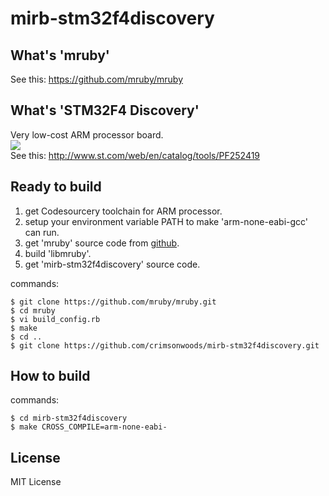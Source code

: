 mirb-stm32f4discovery
====

What's 'mruby'
----
See this: https://github.com/mruby/mruby

What's 'STM32F4 Discovery'
----
Very low-cost ARM processor board.<br/>
<img src="http://www.st.com/st-web-ui/static/active/en/fragment/product_related/rpn_information/board_photo/stm32f4_discovery.jpg"/><br/>
See this: http://www.st.com/web/en/catalog/tools/PF252419

Ready to build
----

1. get Codesourcery toolchain for ARM processor.
2. setup your environment variable PATH to make 'arm-none-eabi-gcc' can run.
3. get 'mruby' source code from <a href="https://github.com/mruby/mruby">github</a>.
4. build 'libmruby'.
5. get 'mirb-stm32f4discovery' source code.

commands:

    $ git clone https://github.com/mruby/mruby.git
    $ cd mruby
    $ vi build_config.rb
    $ make
    $ cd ..
    $ git clone https://github.com/crimsonwoods/mirb-stm32f4discovery.git

How to build
----

commands:

    $ cd mirb-stm32f4discovery
    $ make CROSS_COMPILE=arm-none-eabi-

License
----
MIT License
